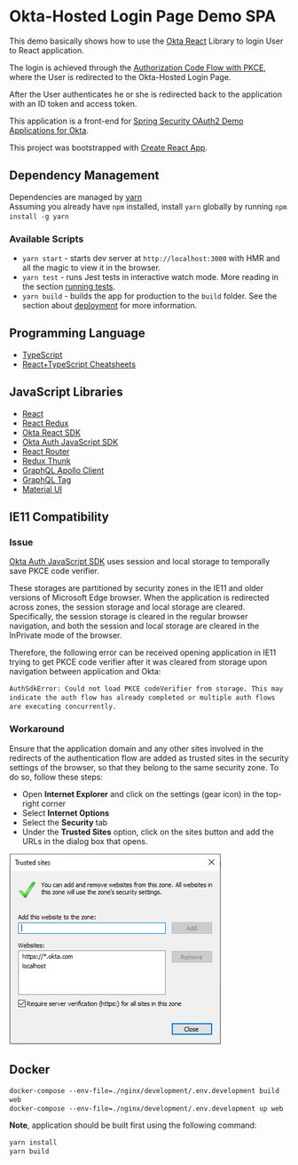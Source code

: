# Okta-Hosted Login Page Demo SPA

This demo basically shows how to use the [Okta React](https://github.com/okta/okta-oidc-js/tree/master/packages/okta-react) Library to login User to React application. 

The login is achieved through the [Authorization Code Flow with PKCE](https://developer.okta.com/docs/guides/implement-auth-code-pkce/overview/), where the User is redirected to the Okta-Hosted Login Page. 

After the User authenticates he or she is redirected back to the application with an ID token and access token.

This application is a front-end for [Spring Security OAuth2 Demo Applications for Okta](https://github.com/gennadyyonov/hello-okta).

This project was bootstrapped with [Create React App](https://github.com/facebook/create-react-app).

## Dependency Management

Dependencies are managed by [yarn](https://yarnpkg.com/en/)  
Assuming you already have `npm` installed, install `yarn` globally by running `npm install -g yarn`  

### Available Scripts

* `yarn start` - starts dev server at `http://localhost:3000` with HMR and all the magic to view it in the browser. 
* `yarn test` - runs Jest tests in interactive watch mode. More reading in the section [running tests](https://facebook.github.io/create-react-app/docs/running-tests).
* `yarn build` - builds the app for production to the `build` folder. See the section about [deployment](https://facebook.github.io/create-react-app/docs/deployment) for more information.

## Programming Language

* [TypeScript](https://www.typescriptlang.org/)
* [React+TypeScript Cheatsheets](https://github.com/typescript-cheatsheets/react-typescript-cheatsheet)

## JavaScript Libraries

* [React](https://reactjs.org/)
* [React Redux](https://react-redux.js.org/)
* [Okta React SDK](https://github.com/okta/okta-oidc-js/tree/master/packages/okta-react)
* [Okta Auth JavaScript SDK](https://github.com/okta/okta-auth-js)
* [React Router](https://reacttraining.com/react-router)
* [Redux Thunk](https://github.com/reduxjs/redux-thunk)
* [GraphQL Apollo Client](https://www.apollographql.com/docs/react/)
* [GraphQL Tag](https://github.com/apollographql/graphql-tag)
* [Material UI](https://material-ui.com/)

## IE11 Compatibility

### Issue
[Okta Auth JavaScript SDK](https://github.com/okta/okta-auth-js) uses session and local storage to temporally save PKCE code verifier.

These storages are partitioned by security zones in the IE11 and older versions of Microsoft Edge browser.
When the application is redirected across zones, the session storage and local storage are cleared. 
Specifically, the session storage is cleared in the regular browser navigation, and both the session and local storage are cleared in the InPrivate mode of the browser.

Therefore, the following error can be received opening application in IE11 trying to get PKCE code verifier after it was cleared from storage upon navigation between application and Okta:
```
AuthSdkError: Could not load PKCE codeVerifier from storage. This may indicate the auth flow has already completed or multiple auth flows are executing concurrently.
```
### Workaround

Ensure that the application domain and any other sites involved in the redirects of the authentication flow are added as trusted sites in the security settings of the browser, so that they belong to the same security zone. 
To do so, follow these steps:

* Open **Internet Explorer** and click on the settings (gear icon) in the top-right corner
* Select **Internet Options**
* Select the **Security** tab
* Under the **Trusted Sites** option, click on the sites button and add the URLs in the dialog box that opens.

![IE11 Trusted Sites](images/ie11_trusted_sites.PNG)

## Docker

```
docker-compose --env-file=./nginx/development/.env.development build web
docker-compose --env-file=./nginx/development/.env.development up web
```
**Note**, application should be built first using the following command:
```
yarn install
yarn build
```